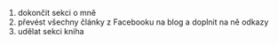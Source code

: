 1) dokončit sekci o mně
2) převést všechny články z Facebooku na blog a doplnit na ně odkazy
3) udělat sekci kniha